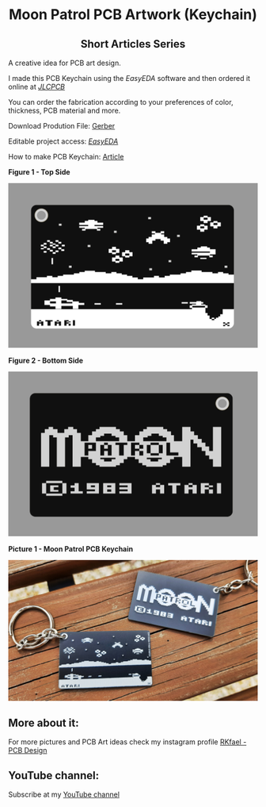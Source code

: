 <h1 align="center"> Moon Patrol PCB Artwork (Keychain) </h1>

<h2 align="center"> Short Articles Series </h2>

A creative idea for PCB art design.

I made this PCB Keychain using the *EasyEDA* software and then ordered it online at [*JLCPCB*](https://jlcpcb.com/IRG)

You can order the fabrication according to your preferences of color, thickness, PCB material and more.

Download Prodution File: [Gerber](https://github.com/rkfael/PCB-Artwork-Moon-Patrol/blob/main/Gerber_Moon%20Patrol.zip)

Editable project access: [*EasyEDA*](https://easyeda.com/editor#id=|fd3d5b491e8a4d839adc30b79ad78e41)

How to make PCB Keychain: [Article](https://github.com/rkfael/PCB-Keychain)

**Figure 1 - Top Side**

![showcase](https://github.com/rkfael/PCB-Artwork-Moon-Patrol/blob/main/rootimages/Figura%201%20-%20Top%20Side.png)

**Figure 2 - Bottom Side**

![showcase](https://github.com/rkfael/PCB-Artwork-Moon-Patrol/blob/main/rootimages/Figura%202%20-%20Bottom%20Side.png)

**Picture 1 - Moon Patrol PCB Keychain**

![showcase](https://github.com/rkfael/PCB-Artwork-Moon-Patrol/blob/main/rootimages/Picture%201.jpg)

## More about it:

For more pictures and PCB Art ideas check my instagram profile [RKfael - PCB Design](https://www.instagram.com/rkfael_pcb_design/)

## YouTube channel:

Subscribe at my [YouTube channel](https://www.youtube.com/channel/UCUXV45PUONuPi8HNMYXnK5g)
